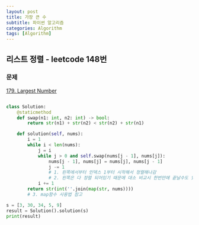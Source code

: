 ```yaml
---
layout: post
title: 가장 큰 수
subtitle: 파이썬 알고리즘 
categories: Algorithm
tags: [Algorithm]
---
```

## 리스트 정렬 - leetcode 148번

### 문제
[179. Largest Number](https://leetcode.com/problems/largest-number/)

```python

class Solution:
    @staticmethod
    def swap(n1: int, n2: int) -> bool:
        return str(n1) + str(n2) < str(n2) + str(n1)

    def solution(self, nums):
        i = 1
        while i < len(nums):
            j = i
            while j > 0 and self.swap(nums[j - 1], nums[j]):
                nums[j - 1], nums[j] = nums[j], nums[j - 1]
                j -= 1
                # 1. 왼쪽에서부터 인덱스 1부터 시작해서 정렬해나감
                # 2. 왼쪽은 다 정렬 되어있기 때문에 대소 비교시 한번만에 끝날수도 있어서 만약 전부 정렬되어있으면 O(n)도 가능
            i += 1
        return str(int(''.join(map(str, nums))))
        # 3. map함수 사용법 참고

s = [3, 30, 34, 5, 9]
result = Solution().solution(s)
print(result)
```
